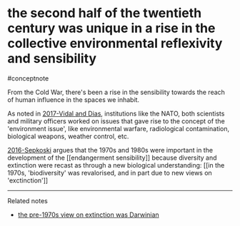 # the second half of the twentieth century was unique in a rise in the collective environmental reflexivity and sensibility
#conceptnote

From the Cold War, there's been a rise in the sensibility towards the reach of human influence in the spaces we inhabit. 

As noted in [2017-Vidal and Dias](2017-Vidal%20and%20Dias.md), institutions like the NATO, both scientists and military officers worked on issues that gave rise to the concept of the 'environment issue', like environmental warfare, radiological contamination, biological weapons, weather control, etc. 

[2016-Sepkoski](2016-Sepkoski.md) argues that the 1970s and 1980s were important in the development of the [[endangerment sensibility]] because diversity and extinction were recast as through a new biological understanding: [[in the 1970s, 'biodiversity' was revalorised, and in part due to new views on 'exctinction']]





---

Related notes
- [the pre-1970s view on extinction was Darwinian](the%20pre-1970s%20view%20on%20extinction%20was%20Darwinian.md)

